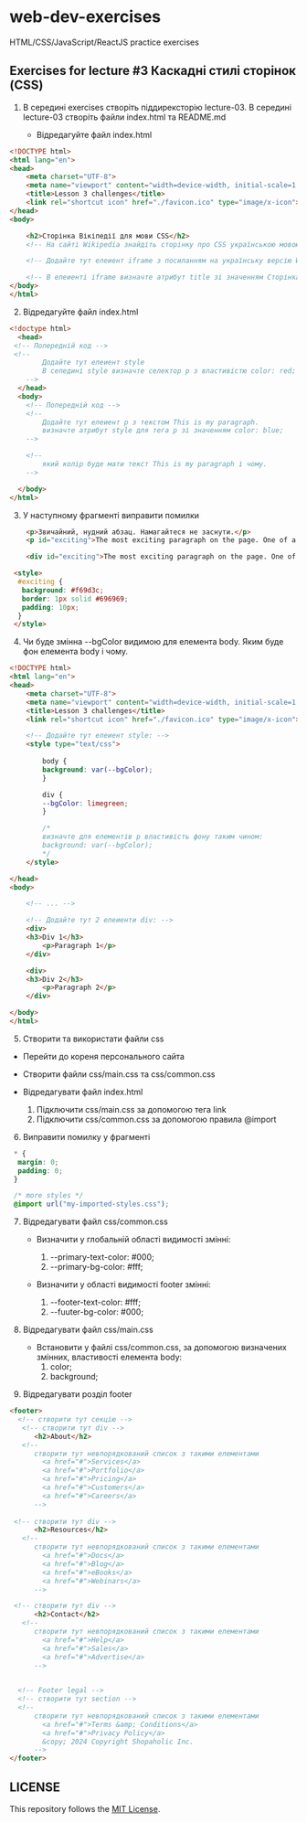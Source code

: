 # web-dev-exercises

HTML/CSS/JavaScript/ReactJS practice exercises

## Exercises for lecture #3  Каскадні стилі сторінок (CSS)

1. В середині exercises створіть піддирексторію lecture-03. В середині lecture-03 створіть файли index.html та README.md

    - Відредагуйте файл index.html

```html
<!DOCTYPE html>
<html lang="en">
<head>
    <meta charset="UTF-8">
    <meta name="viewport" content="width=device-width, initial-scale=1.0">
    <title>Lesson 3 challenges</title>
    <link rel="shortcut icon" href="./favicon.ico" type="image/x-icon">
</head>
<body>

    <h2>Сторінка Вікіпедії для мови CSS</h2>
    <!-- На сайті Wikipedia знайдіть сторінку про CSS українською мовою -->

    <!-- Додайте тут елеиент iframe з посиланням на українську версію Wikipedia page for the CSS language -->

    <!-- В елеиенті iframe визначте атрибут title зі значенням Сторінка Вікіпедії для мови CSS -->
</body>
</html>
```

2. Відредагуйте файл index.html

```html
<!doctype html>
  <head>
 <!-- Попередній код -->
 <!-- 
		Додайте тут елеиент style 
		В сепедині style визначте селектор p з властивістю color: red;
	-->
  </head>
  <body>
    <!-- Попередній код -->
    <!-- 
		Додайте тут елеиент p з текстом This is my paragraph.
		визначте атрибут style для тега p зі значенням color: blue;
	-->

    <!-- 
		який колір буде мати текст This is my paragraph і чому.
	-->

  </body>
</html>
```

3. У наступному фрагменті виправити помилки

```html
    <p>Звичайний, нудний абзац. Намагайтеся не заснути.</p>
    <p id="exciting">The most exciting paragraph on the page. One of a kind!</p>

    <div id="exciting">The most exciting paragraph on the page. One of a kind!</div>

 <style>
  #exciting {
   background: #f69d3c;
   border: 1px solid #696969;
   padding: 10px;
  }
 </style>
```

4. Чи буде змінна --bgColor видимою для елемента body. Яким буде фон елемента body і чому.

```html
<!DOCTYPE html>
<html lang="en">
<head>
    <meta charset="UTF-8">
    <meta name="viewport" content="width=device-width, initial-scale=1.0">
    <title>Lesson 3 challenges</title>
    <link rel="shortcut icon" href="./favicon.ico" type="image/x-icon">

    <!-- Додайте тут елеиент style: -->
    <style type="text/css">
     
        body {
        background: var(--bgColor);
        }

        div {
        --bgColor: limegreen;
        }

        /*
        визначте для елементів p властивість фону таким чином:
        background: var(--bgColor);
        */
    </style>

</head>
<body>

    <!-- ... -->

    <!-- Додайте тут 2 елеиенти div: -->
    <div>
    <h3>Div 1</h3>
        <p>Paragraph 1</p>
    </div>

    <div>
    <h3>Div 2</h3>
        <p>Paragraph 2</p>
    </div>

</body>
</html>
```

5. Створити та використати файли css

- Перейти до кореня персонального сайта
- Створити файли css/main.css та css/common.css
- Відредагувати файл index.html

  1. Підключити css/main.css за допомогою тега link
  2. Підключити css/common.css за допомогою правила @import

6. Виправити помилку у фрагменті

```css
 * {
  margin: 0;
  padding: 0;
 }

 /* more styles */
 @import url("my-imported-styles.css");
```

7. Відредагувати файл css/common.css

    - Визначити у глобальній області видимості змінні:
        1. --primary-text-color: #000;
        2. --primary-bg-color: #fff;

    - Визначити у області видимості footer змінні:
        1. --footer-text-color: #fff;
        2. --fuuter-bg-color: #000;

8. Відредагувати файл css/main.css

    - Встановити у файлі css/common.css, за допомогою визначених змінних, властивості елемента body:
        1. color;
        2. background;

9. Відредагувати розділ footer

```html
<footer>
  <!-- створити тут секцію -->
   <!-- створити тут div -->
      <h2>About</h2>
   <!-- 
	  створити тут невпорядкований список з такими елементами 
	  	<a href="#">Services</a>
        <a href="#">Portfolio</a>
        <a href="#">Pricing</a>
        <a href="#">Customers</a>
        <a href="#">Careers</a>
	  -->
 
 <!-- створити тут div -->
      <h2>Resources</h2>
   <!-- 
	  створити тут невпорядкований список з такими елементами 
	  	<a href="#">Docs</a>
        <a href="#">Blog</a>
        <a href="#">eBooks</a>
        <a href="#">Webinars</a>
	  -->

 <!-- створити тут div -->
      <h2>Contact</h2>
   <!-- 
	  створити тут невпорядкований список з такими елементами 
	  	<a href="#">Help</a>
        <a href="#">Sales</a>
        <a href="#">Advertise</a>
	  -->

  
  <!-- Footer legal -->
  <!-- створити тут section -->
  <!-- 
	  створити тут невпорядкований список з такими елементами 
	  	<a href="#">Terms &amp; Conditions</a>
        <a href="#">Privacy Policy</a>
        &copy; 2024 Copyright Shopaholic Inc.
	  -->
</footer>
```

## LICENSE

This repository follows the [MIT License](https://github.com/couchjanus/web-dev-exercises/tree/main/LICENSE).

